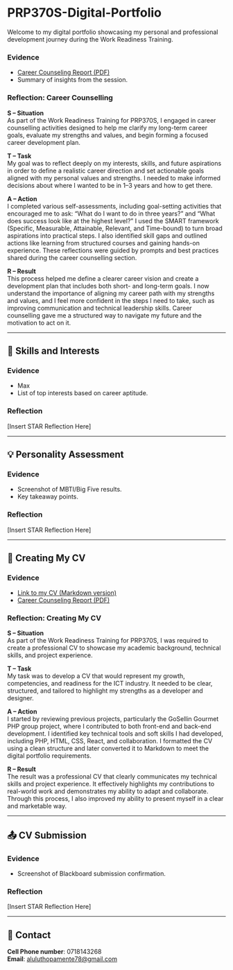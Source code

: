 # PRP370S-Digital-Portfolio
Welcome to my digital portfolio showcasing my personal and professional development journey during the Work Readiness Training.
### Evidence
- [Career Counseling Report (PDF)](link-to-file)
- Summary of insights from the session.

### Reflection: Career Counselling

**S – Situation**  
As part of the Work Readiness Training for PRP370S, I engaged in career counselling activities designed to help me clarify my long-term career goals, evaluate my strengths and values, and begin forming a focused career development plan.

**T – Task**  
My goal was to reflect deeply on my interests, skills, and future aspirations in order to define a realistic career direction and set actionable goals aligned with my personal values and strengths. I needed to make informed decisions about where I wanted to be in 1–3 years and how to get there.

**A – Action**  
I completed various self-assessments, including goal-setting activities that encouraged me to ask: “What do I want to do in three years?” and “What does success look like at the highest level?” I used the SMART framework (Specific, Measurable, Attainable, Relevant, and Time-bound) to turn broad aspirations into practical steps. I also identified skill gaps and outlined actions like learning from structured courses and gaining hands-on experience. These reflections were guided by prompts and best practices shared during the career counselling section.

**R – Result**  
This process helped me define a clearer career vision and create a development plan that includes both short- and long-term goals. I now understand the importance of aligning my career path with my strengths and values, and I feel more confident in the steps I need to take, such as improving communication and technical leadership skills. Career counselling gave me a structured way to navigate my future and the motivation to act on it.


---

## 🧠 Skills and Interests

### Evidence
- Max
- List of top interests based on career aptitude.

### Reflection
[Insert STAR Reflection Here]

---

## 💡 Personality Assessment

### Evidence
- Screenshot of MBTI/Big Five results.
- Key takeaway points.

### Reflection
[Insert STAR Reflection Here]

---

## 📝 Creating My CV

### Evidence
- [Link to my CV (Markdown version)](cv.md)
- [Career Counseling Report (PDF)](media/220280150_CV.pdf)

### Reflection: Creating My CV

**S – Situation**  
As part of the Work Readiness Training for PRP370S, I was required to create a professional CV to showcase my academic background, technical skills, and project experience.

**T – Task**  
My task was to develop a CV that would represent my growth, competencies, and readiness for the ICT industry. It needed to be clear, structured, and tailored to highlight my strengths as a developer and designer.

**A – Action**  
I started by reviewing previous projects, particularly the GoSellin Gourmet PHP group project, where I contributed to both front-end and back-end development. I identified key technical tools and soft skills I had developed, including PHP, HTML, CSS, React, and collaboration. I formatted the CV using a clean structure and later converted it to Markdown to meet the digital portfolio requirements.

**R – Result**  
The result was a professional CV that clearly communicates my technical skills and project experience. It effectively highlights my contributions to real-world work and demonstrates my ability to adapt and collaborate. Through this process, I also improved my ability to present myself in a clear and marketable way.


---

## 📤 CV Submission

### Evidence
- Screenshot of Blackboard submission confirmation.

### Reflection
[Insert STAR Reflection Here]

---

## 🔗 Contact

**Cell Phone number**: 0718143268  
**Email**: aluluthopamente78@gmail.com
